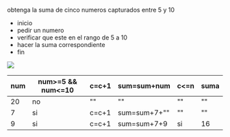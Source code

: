 obtenga la suma de cinco numeros capturados entre 5 y 10    
* inicio
* pedir un numero
* verificar que este en el rango de 5 a 10
* hacer la suma correspondiente
* fin


![](file:///D:/YED/DFP%20ACT13.jpg)

<table>
<thead>
	<tr>
		<th>num</th>
		<th>num>=5 && num<=10</th>
		<th>c=c+1</th>
		<th>sum=sum+num</th>
	    <th>c<=n</th>
	    <th>suma</th>
	</tr>
</thead>
<tbody>
	<tr>
		<td>20</td>
		<td>no</td>
		<td>""</td>
		<td>""</td>
		<td>""</td>
		<td>""</td>
	</tr>
		<td>7</td>
		<td>si</td>
		<td>c=c+1</td>
		<td>sum=sum+7+""</td>
		<td>""</td>
		<td>""</td>
	</tr>
		<td>9</td>
		<td>si</td>
		<td>c=c+1</td>
		<td>sum=sum+7+9</td>
		<td>si</td>
		<td>16</td>
	</tr>
</tbody>
</table>


